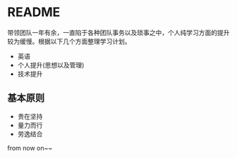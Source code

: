 # README

带领团队一年有余，一直陷于各种团队事务以及琐事之中，个人纯学习方面的提升较为缓慢。根据以下几个方面整理学习计划。

- 英语
- 个人提升(思想以及管理)
- 技术提升

## 基本原则

- 贵在坚持
- 量力而行
- 劳逸结合

from now on~~
